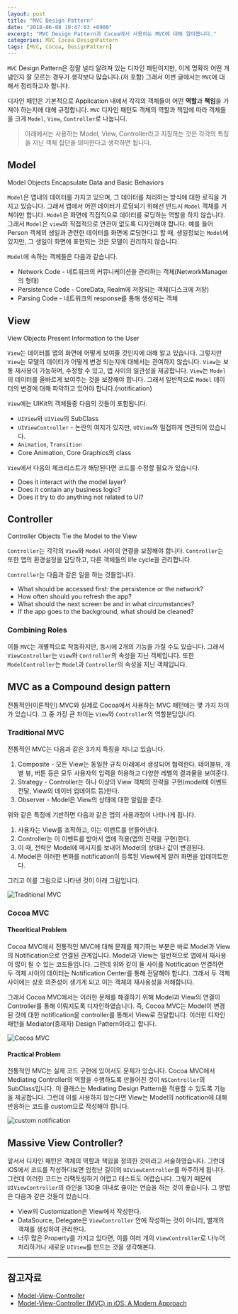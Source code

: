 ```yaml
---
layout: post
title: "MVC Design Pattern"
date: "2018-06-08 19:47:03 +0900"
excerpt: "MVC Design Pattern과 Cocoa에서 사용하는 MVC에 대해 알아봅니다."
categories: MVC Cocoa DesignPattern
tags: [MVC, Cocoa, DesignPattern]
---
```


`MVC` Design Pattern은 정말 널리 알려져 있는 디자인 패턴이지만, 이게 명확히 어떤 개념인지 잘 모르는 경우가 생각보다 많습니다.(저 포함) 그래서 이번 글에서는 `MVC`에 대해서 정리하고자 합니다.

디자인 패턴은 기본적으로 Application 내에서 각각의 객체들이 어떤 **역할**과 **책임**을 가져야 하는지에 대해 규정합니다. `MVC` 디자인 패턴도 객체의 역할과 책임에 따라 객체들을 크게 `Model`, `View`, `Controller`로 나눕니다.

> 아래에서는 사용하는 Model, View, Controller라고 지칭하는 것은 각각의 특징을 지닌 객체 집단을 의미한다고 생각하면 됩니다.

## Model

<div class="message">
   Model Objects Encapsulate Data and Basic Behaviors
</div>

`Model`은 앱내의 데이터를 가지고 있으며, 그 데이터를 처리하는 방식에 대한 로직을 가지고 있습니다. 그래서 앱에서 어떤 데이터가 로딩되기 위해선 반드시 `Model` 객체를 거쳐야만 합니다. `Model`은 화면에 직접적으로 데이터를 로딩하는 역할을 하지 않습니다. 그래서 `Model`은 `view`와 직접적으로 연관이 없도록 디자인해야 합니다. 예를 들어 Person 객체의 생일과 관련한 데이터를 화면에 로딩한다고 할 때, 생일정보는 `Model`에 있지만, 그 생일이 화면에 표현되는 것은 모델이 관리하지 않습니다.


`Model`에 속하는 객체들은 다음과 같습니다.

* Network Code - 네트워크의 커뮤니케이션을 관리하는 객체(NetworkManager의 형태)
* Persistence Code - CoreData, Realm에 저장되는 객체(디스크에 저장)
* Parsing Code - 네트워크의 response를 통해 생성되는 객체

## View

<div class="message">
   View Objects Present Information to the User
</div>

`View`는 데이터를 앱의 화면에 어떻게 보여줄 것인지에 대해 알고 있습니다. 그렇지만 `View`는 모델의 데이터가 어떻게 변경 되는지에 대해서는 관여하지 않습니다. `View`는 보통 재사용이 가능하며, 수정할 수 있고, 앱 사이의 일관성을 제공합니다. `View`는 `Model`의 데이터를 올바르게 보여주는 것을 보장해야 합니다. 그래서 일반적으로 `Model` 데이터의 변경에 대해 파악하고 있어야 합니다.(notification)

`View`에는 UIKit의 객체들중 다음의 것들이 포함됩니다.

* `UIView`와 `UIView`의 SubClass
* `UIViewController` - 논란의 여지가 있지만, `UIView`와 밀접하게 연관되어 있습니다.
* `Animation`, `Transition`
* Core Animation, Core Graphics의 class

`View`에서 다음의 체크리스트가 해당된다면 코드를 수정할 필요가 있습니다.

* Does it interact with the model layer?
* Does it contain any business logic?
* Does it try to do anything not related to UI?


## Controller

<div class="message">
   Controller Objects Tie the Model to the View
</div>

`Controller`는 각각의 `View`와 `Model` 사이의 연결을 보장해야 합니다. `Controller`는 또한 앱의 환경설정을 담당하고, 다른 객체들의 life cycle을 관리합니다.

`Controller`는 다음과 같은 일을 하는 것들입니다.

* What should be accessed first: the persistence or the network?
* How often should you refresh the app?
* What should the next screen be and in what circumstances?
* If the app goes to the background, what should be cleaned?


### Combining Roles

이들 `MVC`는 개별적으로 작동하지만, 동시에 2개의 기능을 가질 수도 있습니다. 그래서 `ViewController`는 `View`와 `Controller`의 속성을 지닌 객체입니다. 또한 `ModelController`는 `Model`과 `Controller`의 속성을 지닌 객체입니다.

## MVC as a Compound design pattern

전통적인(이론적인) MVC와 실제로 Cocoa에서 사용하는 MVC 패턴에는 몇 가지 차이가 있습니다. 그 중 가장 큰 차이는 `View`와 `Controller`의 역할분담입니다.

### Traditional MVC

전통적인 MVC는 다음과 같은 3가지 특징을 지니고 있습니다.

1. Composite - 모든 View는 동일한 규칙 아래에서 생성되어 협력한다. 테이블뷰, 개별 뷰, 버튼 등은 모두 사용자의 입력을 허용하고 다양한 레벨의 결과물을 보여준다.
2. Strategy - Controller는 하나 이상의 View 객체의 전략을 구현(model에 이벤트 전달, View의 데이터 업데이트 등)한다.
3. Observer - Model은 View의 상태에 대한 알림을 준다.

위와 같은 특징에 기반하면 다음과 같은 앱의 사용과정이 나타나게 됩니다.

1. 사용자는 View를 조작하고, 이는 이벤트를 만들어낸다.
2. Controller는 이 이벤트를 받아서 앱에 적용(앱의 전략을 구현)한다.
3. 이 때, 전략은 Model에 메시지를 보내어 Model의 상태나 값이 변경된다.
4. Model은 이러한 변화를 notification이 등록된 View에게 알려 화면을 업데이트한다.

그리고 이를 그림으로 나타낸 것이 아래 그림입니다.

![Traditional MVC](https://dl.dropbox.com/s/9jbct8rd29t297n/f1.png)

### Cocoa MVC

#### Theoritical Problem

Cocoa MVC에서 전통적인 MVC에 대해 문제를 제기하는 부분은 바로 Model과 View의 Notification으로 연결된 관계입니다. Model과 View는 일반적으로 앱에서 재사용이 많이 될 수 있는 코드들입니다. 그런데 위와 같이 둘 사이를 Notification 연결하면 두 객체 사이의 데이터는 Notification Center를 통해 전달해야 합니다. 그래서 두 객체 사이에는 상호 의존성이 생기게 되고 이는 객체의 재사용성을 저해합니다.

그래서 Cocoa MVC에서는 이러한 문제를 해결하기 위해 Model과 View의 연결이 Controller를 통해 이뤄지도록 디자인하였습니다. 즉, Cocoa MVC는 Model이 변경된 것에 대한 notification을 controller를 통해서 View로 전달합니다. 이러한 디자인 패턴을 Mediator(중재자) Design Pattern이라고 합니다.

![Cocoa MVC](https://dl.dropbox.com/s/0dzzf2gy18v9fgy/f2.png)

#### Practical Problem

전통적인 MVC는 실제 코드 구현에 있어서도 문제가 있습니다. Cocoa MVC에서 Mediating Controller의 역할을 수행하도록 만들어진 것이 `NSController`의 SubClass입니다. 이 클래스는 Mediating Design Pattern을 적용할 수 있도록 기능을 제공합니다. 그런데 이를 사용하지 않는다면 View는 Model의 notification에 대해 반응하는 코드를 custom으로 작성해야 합니다.

![custom notification](https://dl.dropbox.com/s/yslgl542okbcbu9/f3.png)


## Massive View Controller?

앞서서 디자인 패턴은 객체의 역할과 책임을 정의한 것이라고 서술하였습니다. 그런데 iOS에서 코드를 작성하다보면 엄청난 길이의 `UIViewController`를 마주하게 됩니다. 그런데 이러한 코드는 리팩토링하기 어렵고 테스트도 어렵습니다. 그렇기 때문에 `UIViewController`의 라인을 130줄 이내로 줄이는 연습을 하는 것이 좋습니다. 그 방법은 다음과 같은 것들이 있습니다.

* View의 Customization은 View에서 작성한다.
* DataSource, Delegate은 `ViewController` 안에 작성하는 것이 아니라, 별개의 객체를 생성하여 관리한다.
* 너무 많은 Property를 가지고 있다면, 이를 여러 개의 `ViewController`로 나누어 처리하거나 새로운 `UIView`를 만드는 것을 생각해본다.


---

## 참고자료
* [Model-View-Controller](https://developer.apple.com/library/archive/documentation/General/Conceptual/CocoaEncyclopedia/Model-View-Controller/Model-View-Controller.html)
* [Model-View-Controller (MVC) in iOS: A Modern Approach](https://www.raywenderlich.com/132662/mvc-in-ios-a-modern-approach)
